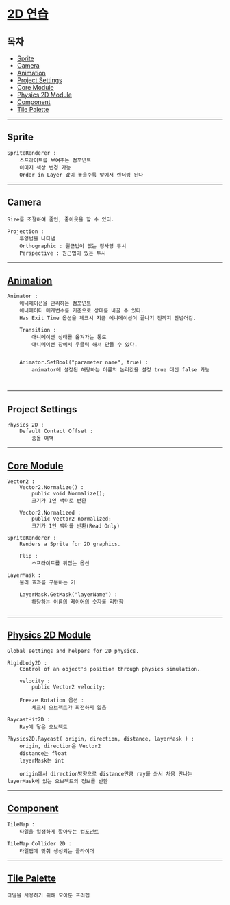 <!-- @format -->

# [2D 연습](https://youtu.be/v_Y5FH_tCpc?list=PLO-mt5Iu5TeYI4dbYwWP8JqZMC9iuUIW2)

## 목차

- [Sprite](#sprite)
- [Camera](#camera)
- [Animation](#animation)
- [Project Settings](#project-settings)
- [Core Module](#core-module)
- [Physics 2D Module](#physics-2d-module)
- [Component](#component)
- [Tile Palette](#tile-palette)

---

## Sprite

```
SpriteRenderer :
    스프라이트를 보여주는 컴포넌트
    이미지 색상 변경 가능
    Order in Layer 값이 높을수록 앞에서 렌더링 된다

```

---

## Camera

```
Size를 조절하여 줌인, 줌아웃을 할 수 있다.

Projection :
    투영법을 나타냄
    Orthographic : 원근법이 없는 정사영 투시
    Perspective : 원근법이 있는 투시

```

---

## [Animation](https://youtu.be/Z4iULRbiSTg?list=PLO-mt5Iu5TeYI4dbYwWP8JqZMC9iuUIW2&t=1258)

```
Animator :
    애니메이션을 관리하는 컴포넌트
    애니메이터 매개변수를 기준으로 상태를 바꿀 수 있다.
    Has Exit Time 옵션을 체크시 지금 에니메이션이 끝나기 전까지 안넘어감.

    Transition :
        애니메이션 상태를 옮겨가는 통로
        애니메이션 창에서 우클릭 해서 만들 수 있다.


    Animator.SetBool("parameter name", true) :
        animator에 설정된 해당하는 이름의 논리값을 설정 true 대신 false 가능



```

---

## Project Settings

```
Physics 2D :
    Default Contact Offset :
        충돌 여백

```

---

## [Core Module](https://docs.unity3d.com/ScriptReference/UnityEngine.CoreModule.html)

```
Vector2 :
    Vector2.Normalize() :
        public void Normalize();
        크기가 1인 백터로 변환

    Vector2.Normalized :
        public Vector2 normalized;
        크기가 1인 백터를 반환(Read Only)

SpriteRenderer :
    Renders a Sprite for 2D graphics.

    Flip :
        스프라이트를 뒤집는 옵션

LayerMask :
    물리 효과를 구분하는 거

    LayerMask.GetMask("layerName") :
        해당하는 이름의 레이어의 숫자를 리턴함


```

---

## [Physics 2D Module](https://docs.unity3d.com/ScriptReference/UnityEngine.PhysicsModule.html)

```
Global settings and helpers for 2D physics.

Rigidbody2D :
    Control of an object's position through physics simulation.

    velocity :
        public Vector2 velocity;

    Freeze Rotation 옵션 :
        체크시 오브젝트가 회전하지 않음

RaycastHit2D :
    Ray에 닿은 오브젝트

Physics2D.Raycast( origin, direction, distance, layerMask ) :
    origin, direction은 Vector2
    distance는 float
    layerMask는 int

    origin에서 direction방향으로 distance만큼 ray를 쏴서 처음 만나는 layerMask에 있는 오브젝트의 정보를 반환

```

---

## [Component](https://docs.unity3d.com/ScriptReference/Component.html)

```
TileMap :
    타일을 일정하게 깔아두는 컴포넌트

TileMap Collider 2D :
    타일맵에 맞춰 생성되는 콜라이더

```

---

## [Tile Palette](https://youtu.be/f8ixw9IpnD8?list=PLO-mt5Iu5TeYI4dbYwWP8JqZMC9iuUIW2)

```
타일을 사용하기 위해 모아둔 프리펩

```
